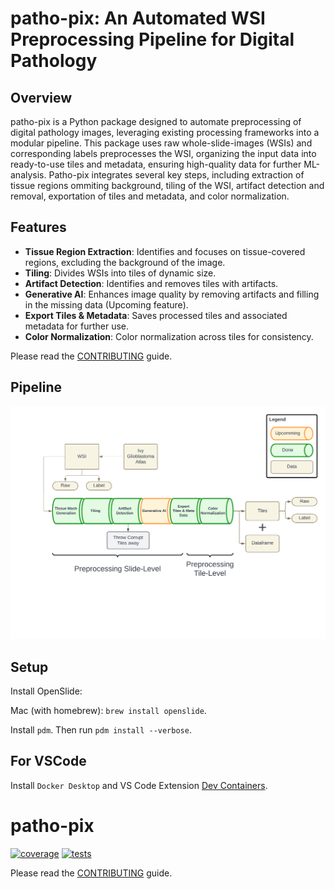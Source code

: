 # patho-pix: An Automated WSI Preprocessing Pipeline for Digital Pathology

## Overview

patho-pix is a Python package designed to automate preprocessing of digital pathology images, leveraging existing processing frameworks into a modular pipeline. This package uses raw whole-slide-images (WSIs) and corresponding labels preprocesses the WSI, organizing the input data into ready-to-use tiles and metadata, ensuring high-quality data for further ML-analysis. Patho-pix integrates several key steps, including extraction of tissue regions ommiting background, tiling of the WSI, artifact detection and removal, exportation of tiles and metadata, and color normalization.

## Features

- **Tissue Region Extraction**: Identifies and focuses on tissue-covered regions, excluding the background of the image.
- **Tiling**: Divides WSIs into tiles of dynamic size.
- **Artifact Detection**: Identifies and removes tiles with artifacts.
- **Generative AI**: Enhances image quality by removing artifacts and filling in the missing data (Upcoming feature).
- **Export Tiles & Metadata**: Saves processed tiles and associated metadata for further use.
- **Color Normalization**: Color normalization across tiles for consistency.

Please read the [CONTRIBUTING](CONTRIBUTING.md) guide.

## Pipeline

![patho-pix Pipeline](./media/patho-pix-pipeline.png)
## Setup

Install OpenSlide:

Mac (with homebrew): `brew install openslide`.

Install `pdm`.
Then run `pdm install --verbose`.

## For VSCode

Install `Docker Desktop` and VS Code Extension [Dev Containers](https://marketplace.visualstudio.com/items?itemName=ms-vscode-remote.remote-containers).




# patho-pix
[![coverage](https://codecov.io/gh/hnu-digihealth/patho-pix/graph/badge.svg?token=3OCS8010KL)](https://codecov.io/gh/hnu-digihealth/patho-pix)
[![tests](https://github.com/hnu-digihealth/patho-pix/actions/workflows/test.yaml/badge.svg)](https://github.com/hnu-digihealth/patho-pix/actions/workflows/test.yaml)

Please read the [CONTRIBUTING](CONTRIBUTING.md) guide.



